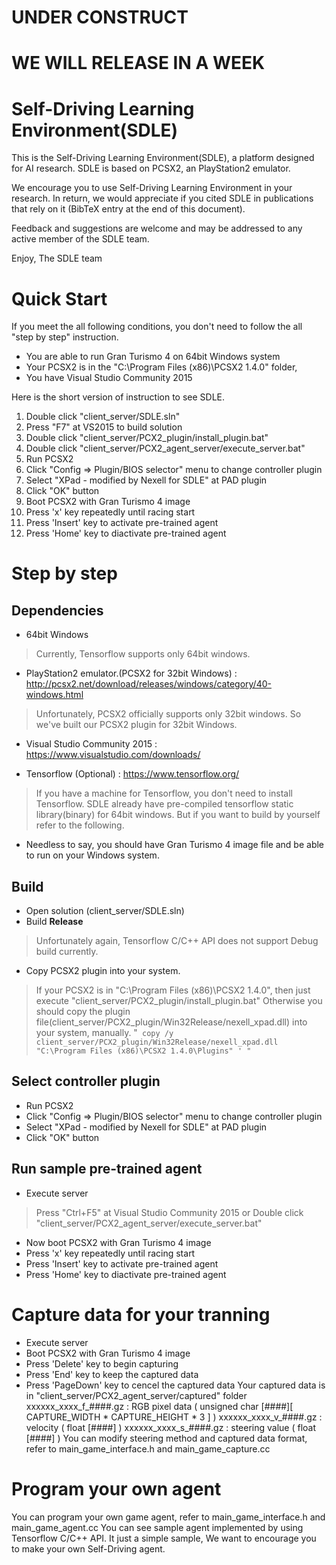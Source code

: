 # UNDER CONSTRUCT
# WE WILL RELEASE IN A WEEK



# Self-Driving Learning Environment(SDLE)
This is the Self-Driving Learning Environment(SDLE), a platform designed for AI research. SDLE is based on PCSX2, an PlayStation2 emulator.

We encourage you to use Self-Driving Learning Environment in your research. In return, we would appreciate if you cited SDLE in publications that rely on it (BibTeX entry at the end of this document).

Feedback and suggestions are welcome and may be addressed to any active member of the SDLE team.

Enjoy, The SDLE team

# Quick Start
If you meet the all following conditions, you don't need to follow the all "step by step" instruction.
* You are able to run Gran Turismo 4 on 64bit Windows system 
* Your PCSX2 is in the "C:\Program Files (x86)\PCSX2 1.4.0" folder,
* You have Visual Studio Community 2015

Here is the short version of instruction to see SDLE.

1. Double click "client_server/SDLE.sln"
2. Press "F7" at VS2015 to build solution
3. Double click "client_server/PCX2_plugin/install_plugin.bat"
4. Double click "client_server/PCX2_agent_server/execute_server.bat"
5. Run PCSX2
6. Click "Config => Plugin/BIOS selector" menu to change controller plugin
7. Select "XPad - modified by Nexell for SDLE" at PAD plugin 
8. Click "OK" button
9. Boot PCSX2 with Gran Turismo 4 image
10. Press 'x' key repeatedly until racing start
11. Press 'Insert' key to activate pre-trained agent
12. Press 'Home' key to diactivate pre-trained agent


# Step by step

## Dependencies

* 64bit Windows
>Currently, Tensorflow supports only 64bit windows.

* PlayStation2 emulator.(PCSX2 for 32bit Windows) : http://pcsx2.net/download/releases/windows/category/40-windows.html
>Unfortunately, PCSX2 officially supports only 32bit windows. So we've built our PCSX2 plugin for 32bit Windows.

* Visual Studio Community 2015 : https://www.visualstudio.com/downloads/

* Tensorflow (Optional) : https://www.tensorflow.org/
>If you have a machine for Tensorflow, you don't need to install Tensorflow. SDLE already have pre-compiled tensorflow static library(binary) for 64bit windows. But if you want to build by yourself refer to the following.

* Needless to say, you should have Gran Turismo 4 image file and be able to run on your Windows system.

## Build

* Open solution (client_server/SDLE.sln)
* Build **Release** 

>Unfortunately again, Tensorflow C/C++ API does not support Debug build currently.

* Copy PCSX2 plugin into your system.

>If your PCSX2 is in "C:\Program Files (x86)\PCSX2 1.4.0", then just execute "client_server/PCX2_plugin/install_plugin.bat" Otherwise you should copy the plugin file(client_server/PCX2_plugin/Win32Release/nexell_xpad.dll) into your system, manually. 
>"`
>copy /y client_server/PCX2_plugin/Win32Release/nexell_xpad.dll "C:\Program Files (x86)\PCSX2 1.4.0\Plugins" '
>"`

## Select controller plugin

* Run PCSX2
* Click "Config => Plugin/BIOS selector" menu to change controller plugin
* Select "XPad - modified by Nexell for SDLE" at PAD plugin
* Click "OK" button

## Run sample pre-trained agent

* Execute server 
>Press "Ctrl+F5" at Visual Studio Community 2015
>or
>Double click "client_server/PCX2_agent_server/execute_server.bat"
* Now boot PCSX2 with Gran Turismo 4 image
* Press 'x' key repeatedly until racing start
* Press 'Insert' key to activate pre-trained agent
* Press 'Home' key to diactivate pre-trained agent

# Capture data for your tranning
* Execute server
* Boot PCSX2 with Gran Turismo 4 image
* Press 'Delete' key to begin capturing
* Press 'End' key to keep the captured data
* Press 'PageDown' key to cencel the captured data
Your captured data is in "client_server/PCX2_agent_server/captured" folder
xxxxxx_xxxx_f_####.gz : RGB pixel data ( unsigned char [####][ CAPTURE_WIDTH * CAPTURE_HEIGHT * 3 ] )
xxxxxx_xxxx_v_####.gz : velocity ( float [####] )
xxxxxx_xxxx_s_####.gz : steering value ( float [####] )
You can modify steering method and captured data format, refer to main_game_interface.h and main_game_capture.cc

# Program your own agent
You can program your own game agent, refer to main_game_interface.h and main_game_agent.cc
You can see sample agent implemented by using Tensorflow C/C++ API.
It just a simple sample, We want to encourage you to make your own Self-Driving agent.









